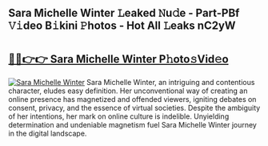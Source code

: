 ## Sara Michelle Winter 𝙻eaked 𝙽u𝚍e - Part-PBf 𝚅𝚒deo B𝚒kini 𝙿hotos - Hot All 𝙻eaks nC2yW

# <h2><a href="http://ld2b5q.urlbe.top/?page=Sara+Michelle+Winter">🔗🔗👉👉 Sara Michelle Winter P𝚑oto𝚜Vid𝚎o</a></h2>

[![Sara Michelle Winter](https://i.imgur.com/eBuTRDB.gif)](http://ld2b5q.urlbe.top/?page=Sara+Michelle+Winter)
Sara Michelle Winter, an intriguing and contentious character, eludes easy definition. Her unconventional way of creating an online presence has magnetized and offended viewers, igniting debates on consent, privacy, and the essence of virtual societies. Despite the ambiguity of her intentions, her mark on online culture is indelible. Unyielding determination and undeniable magnetism fuel Sara Michelle Winter journey in the digital landscape.

